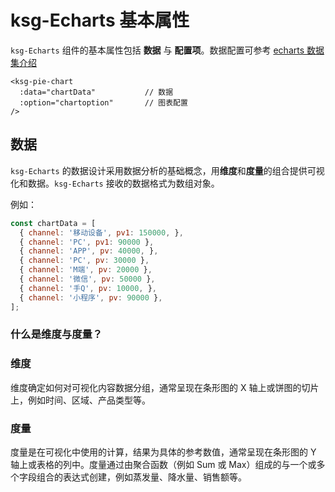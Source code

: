 # ksg-Echarts 基本属性

`ksg-Echarts` 组件的基本属性包括 **数据** 与 **配置项**。数据配置可参考 [echarts 数据集介绍](https://echarts.apache.org/handbook/zh/concepts/dataset)

```vue
<ksg-pie-chart
  :data="chartData"           // 数据
  :option="chartoption"       // 图表配置
/>
```

## 数据

`ksg-Echarts` 的数据设计采用数据分析的基础概念，用**维度**和**度量**的组合提供可视化和数据。`ksg-Echarts` 接收的数据格式为数组对象。

例如：

```js
const chartData = [
  { channel: '移动设备', pv1: 150000, },
  { channel: 'PC', pv1: 90000 },
  { channel: 'APP', pv: 40000, },
  { channel: 'PC', pv: 30000 },
  { channel: 'M端', pv: 20000 },
  { channel: '微信', pv: 50000 },
  { channel: '手Q', pv: 10000, },
  { channel: '小程序', pv: 90000 },
];
```

### 什么是维度与度量？

### 维度

维度确定如何对可视化内容数据分组，通常呈现在条形图的 X 轴上或饼图的切片上，例如时间、区域、产品类型等。

### 度量

度量是在可视化中使用的计算，结果为具体的参考数值，通常呈现在条形图的 Y 轴上或表格的列中。度量通过由聚合函数（例如 Sum 或 Max）组成的与一个或多个字段组合的表达式创建，例如蒸发量、降水量、销售额等。
